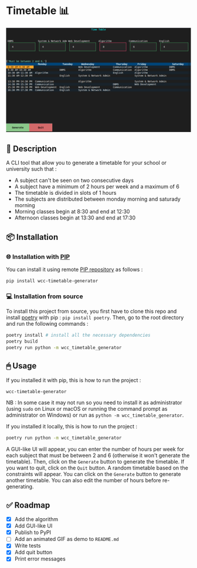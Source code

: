 # Timetable 📊

![screenshot](screenshot.png)

## 📰 Description 
A CLI tool that allow you to generate a timetable for your school or university such that : 
 - A subject can't be seen on two consecutive days
 - A subject have a minimum of 2 hours per week and a maximum of 6
 - The timetable is divided in slots of 1 hours
 - The subjects are distributed between monday morning and saturady morning
 - Morning classes begin at 8:30 and end at 12:30
 - Afternoon classes begin at 13:30 and end at 17:30

 ## 📦 Installation 

 ### 🌐 Installation with [PIP](https://pypi.org/)
 You can install it using remote [PIP repository](https://pypi.org/project/wcc-timetable-generator/) as follows :
 ```bash
 pip install wcc-timetable-generator
 ```

 ### 💻 Installation from source

To install this project from source, you first have to clone this repo and install [poetry](https://python-poetry.org/) with pip : `pip install poetry`.
Then, go to the root directory and run the following commands : 
```bash
poetry install # install all the necessary dependencies
poetry build
poetry run python -m wcc_timetable_generator 
```

## 🖱 Usage
If you installed it with pip, this is how to run the project : 
```bash
wcc-timetable-generator
```
NB : In some case it may not run so you need to install it as administrator (using `sudo` on Linux or macOS or running the command prompt as administrator on Windows) or run as `python -m wcc_timetable_generator`.

If you installed it locally, this is how to run the project : 
```bash
poetry run python -m wcc_timetable_generator 
```
A GUI-like UI will appear, you can enter the number of hours per week for each subject that must be between 2  and 6 (otherwise it won't generate the timetable). Then, click on the `Generate` button to generate the timetable. If you want to quit, click on the `Quit` button. A random timetable based on the constraints will appear. 
You can click on the `Generate` button to generate another timetable.
You can also edit the number of hours before re-generating.

## ✅ Roadmap
- [x] Add the algorithm 
- [x] Add GUI-like UI
- [x] Publish to PyPI
- [ ] Add an animated GIF as demo to `README.md`
- [x] Write tests
- [x] Add quit button
- [x] Print error messages
